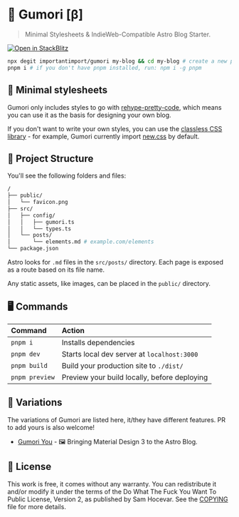 # 📓 Gumori [β]

> Minimal Stylesheets & IndieWeb-Compatible Astro Blog Starter.

[![Open in StackBlitz](https://developer.stackblitz.com/img/open_in_stackblitz.svg)](https://stackblitz.com/github/importantimport/gumori)

```bash
npx degit importantimport/gumori my-blog && cd my-blog # create a new project in my-blog
pnpm i # if you don't have pnpm installed, run: npm i -g pnpm
```

## 🎨 Minimal stylesheets

Gumori only includes styles to go with [rehype-pretty-code](https://github.com/atomiks/rehype-pretty-code), which means you can use it as the basis for designing your own blog.

If you don't want to write your own styles, you can use the [classless CSS library](https://github.com/dbohdan/classless-css#classless) - for example, Gumori currently import [new.css](https://github.com/xz/new.css) by default.

## 🧱 Project Structure

You'll see the following folders and files:

```bash
/
├── public/
│   └── favicon.png
├── src/
│   ├── config/
│   │   ├── gumori.ts
│   │   └── types.ts
│   └── posts/
│       └── elements.md # example.com/elements
└── package.json
```

Astro looks for `.md` files in the `src/posts/` directory. Each page is exposed as a route based on its file name.

Any static assets, like images, can be placed in the `public/` directory.

## 🖥️ Commands

| Command        | Action                                       |
| :------------- | :------------------------------------------- |
| `pnpm i`       | Installs dependencies                        |
| `pnpm dev`     | Starts local dev server at `localhost:3000`  |
| `pnpm build`   | Build your production site to `./dist/`      |
| `pnpm preview` | Preview your build locally, before deploying |

## 🍴 Variations

The variations of Gumori are listed here, it/they have different features. PR to add yours is also welcome!

- [Gumori You](https://github.com/importantimport/gumori-you) - 🖼️ Bringing Material Design 3 to the Astro Blog.

## 📝 License

This work is free, it comes without any warranty. You can redistribute it and/or modify it under the
terms of the Do What The Fuck You Want To Public License, Version 2,
as published by Sam Hocevar. See the [COPYING](COPYING) file for more details.
